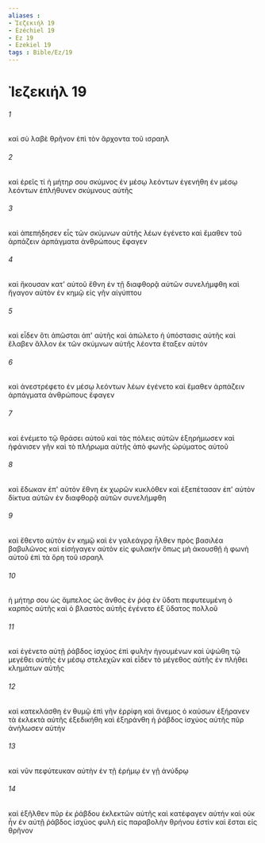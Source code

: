 ```yaml
---
aliases : 
- Ἰεζεκιήλ 19
- Ézéchiel 19
- Ez 19
- Ezekiel 19
tags : Bible/Ez/19
---
```


# Ἰεζεκιήλ 19

###### 1
καὶ σὺ λαβὲ θρῆνον ἐπὶ τὸν ἄρχοντα τοῦ ισραηλ
###### 2
καὶ ἐρεῖς τί ἡ μήτηρ σου σκύμνος ἐν μέσῳ λεόντων ἐγενήθη ἐν μέσῳ λεόντων ἐπλήθυνεν σκύμνους αὐτῆς
###### 3
καὶ ἀπεπήδησεν εἷς τῶν σκύμνων αὐτῆς λέων ἐγένετο καὶ ἔμαθεν τοῦ ἁρπάζειν ἁρπάγματα ἀνθρώπους ἔφαγεν
###### 4
καὶ ἤκουσαν κατ' αὐτοῦ ἔθνη ἐν τῇ διαφθορᾷ αὐτῶν συνελήμφθη καὶ ἤγαγον αὐτὸν ἐν κημῷ εἰς γῆν αἰγύπτου
###### 5
καὶ εἶδεν ὅτι ἀπῶσται ἀπ' αὐτῆς καὶ ἀπώλετο ἡ ὑπόστασις αὐτῆς καὶ ἔλαβεν ἄλλον ἐκ τῶν σκύμνων αὐτῆς λέοντα ἔταξεν αὐτόν
###### 6
καὶ ἀνεστρέφετο ἐν μέσῳ λεόντων λέων ἐγένετο καὶ ἔμαθεν ἁρπάζειν ἁρπάγματα ἀνθρώπους ἔφαγεν
###### 7
καὶ ἐνέμετο τῷ θράσει αὐτοῦ καὶ τὰς πόλεις αὐτῶν ἐξηρήμωσεν καὶ ἠφάνισεν γῆν καὶ τὸ πλήρωμα αὐτῆς ἀπὸ φωνῆς ὠρύματος αὐτοῦ
###### 8
καὶ ἔδωκαν ἐπ' αὐτὸν ἔθνη ἐκ χωρῶν κυκλόθεν καὶ ἐξεπέτασαν ἐπ' αὐτὸν δίκτυα αὐτῶν ἐν διαφθορᾷ αὐτῶν συνελήμφθη
###### 9
καὶ ἔθεντο αὐτὸν ἐν κημῷ καὶ ἐν γαλεάγρᾳ ἦλθεν πρὸς βασιλέα βαβυλῶνος καὶ εἰσήγαγεν αὐτὸν εἰς φυλακήν ὅπως μὴ ἀκουσθῇ ἡ φωνὴ αὐτοῦ ἐπὶ τὰ ὄρη τοῦ ισραηλ
###### 10
ἡ μήτηρ σου ὡς ἄμπελος ὡς ἄνθος ἐν ῥόᾳ ἐν ὕδατι πεφυτευμένη ὁ καρπὸς αὐτῆς καὶ ὁ βλαστὸς αὐτῆς ἐγένετο ἐξ ὕδατος πολλοῦ
###### 11
καὶ ἐγένετο αὐτῇ ῥάβδος ἰσχύος ἐπὶ φυλὴν ἡγουμένων καὶ ὑψώθη τῷ μεγέθει αὐτῆς ἐν μέσῳ στελεχῶν καὶ εἶδεν τὸ μέγεθος αὐτῆς ἐν πλήθει κλημάτων αὐτῆς
###### 12
καὶ κατεκλάσθη ἐν θυμῷ ἐπὶ γῆν ἐρρίφη καὶ ἄνεμος ὁ καύσων ἐξήρανεν τὰ ἐκλεκτὰ αὐτῆς ἐξεδικήθη καὶ ἐξηράνθη ἡ ῥάβδος ἰσχύος αὐτῆς πῦρ ἀνήλωσεν αὐτήν
###### 13
καὶ νῦν πεφύτευκαν αὐτὴν ἐν τῇ ἐρήμῳ ἐν γῇ ἀνύδρῳ
###### 14
καὶ ἐξῆλθεν πῦρ ἐκ ῥάβδου ἐκλεκτῶν αὐτῆς καὶ κατέφαγεν αὐτήν καὶ οὐκ ἦν ἐν αὐτῇ ῥάβδος ἰσχύος φυλὴ εἰς παραβολὴν θρήνου ἐστὶν καὶ ἔσται εἰς θρῆνον
